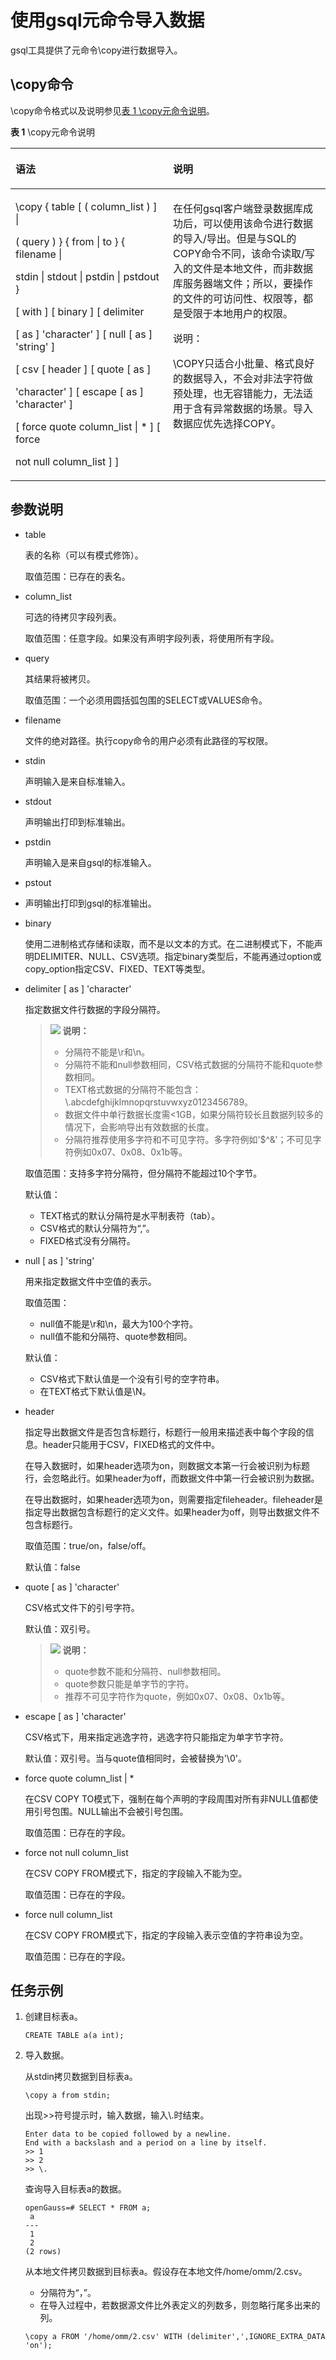 # 使用gsql元命令导入数据<a name="ZH-CN_TOPIC_0242370286"></a>

gsql工具提供了元命令\\copy进行数据导入。

## \\copy命令<a name="zh-cn_topic_0237121136_zh-cn_topic_0117407672_section58856731203635"></a>

\\copy命令格式以及说明参见[表 1 \\copy元命令说明](#zh-cn_topic_0237121136_zh-cn_topic_0117407672_table65007762203657)。

**表 1**  \\copy元命令说明

<a name="zh-cn_topic_0237121136_zh-cn_topic_0117407672_table65007762203657"></a>
<table><thead align="left"><tr id="zh-cn_topic_0237121136_zh-cn_topic_0117407672_row12923480203657"><th class="cellrowborder" valign="top" width="50%" id="mcps1.2.3.1.1"><p id="zh-cn_topic_0237121136_zh-cn_topic_0117407672_p25975961203657"><a name="zh-cn_topic_0237121136_zh-cn_topic_0117407672_p25975961203657"></a><a name="zh-cn_topic_0237121136_zh-cn_topic_0117407672_p25975961203657"></a>语法</p>
</th>
<th class="cellrowborder" valign="top" width="50%" id="mcps1.2.3.1.2"><p id="zh-cn_topic_0237121136_zh-cn_topic_0117407672_p23678091203657"><a name="zh-cn_topic_0237121136_zh-cn_topic_0117407672_p23678091203657"></a><a name="zh-cn_topic_0237121136_zh-cn_topic_0117407672_p23678091203657"></a>说明</p>
</th>
</tr>
</thead>
<tbody><tr id="zh-cn_topic_0237121136_zh-cn_topic_0117407672_row11776229203657"><td class="cellrowborder" valign="top" width="50%" headers="mcps1.2.3.1.1 "><p id="zh-cn_topic_0237121136_zh-cn_topic_0117407672_p17687276203715"><a name="zh-cn_topic_0237121136_zh-cn_topic_0117407672_p17687276203715"></a><a name="zh-cn_topic_0237121136_zh-cn_topic_0117407672_p17687276203715"></a>\copy { table [ ( column_list ) ] |</p>
<p id="zh-cn_topic_0237121136_zh-cn_topic_0117407672_p24967761203715"><a name="zh-cn_topic_0237121136_zh-cn_topic_0117407672_p24967761203715"></a><a name="zh-cn_topic_0237121136_zh-cn_topic_0117407672_p24967761203715"></a>( query ) } { from | to } { filename |</p>
<p id="zh-cn_topic_0237121136_zh-cn_topic_0117407672_p23383257203715"><a name="zh-cn_topic_0237121136_zh-cn_topic_0117407672_p23383257203715"></a><a name="zh-cn_topic_0237121136_zh-cn_topic_0117407672_p23383257203715"></a>stdin | stdout | pstdin | pstdout }</p>
<p id="zh-cn_topic_0237121136_zh-cn_topic_0117407672_p9122727203715"><a name="zh-cn_topic_0237121136_zh-cn_topic_0117407672_p9122727203715"></a><a name="zh-cn_topic_0237121136_zh-cn_topic_0117407672_p9122727203715"></a>[ with ] [ binary ] [ delimiter</p>
<p id="zh-cn_topic_0237121136_zh-cn_topic_0117407672_p14995683203715"><a name="zh-cn_topic_0237121136_zh-cn_topic_0117407672_p14995683203715"></a><a name="zh-cn_topic_0237121136_zh-cn_topic_0117407672_p14995683203715"></a>[ as ] 'character' ] [ null [ as ] 'string' ]</p>
<p id="zh-cn_topic_0237121136_zh-cn_topic_0117407672_p743422203715"><a name="zh-cn_topic_0237121136_zh-cn_topic_0117407672_p743422203715"></a><a name="zh-cn_topic_0237121136_zh-cn_topic_0117407672_p743422203715"></a>[ csv [ header ] [ quote [ as ]</p>
<p id="zh-cn_topic_0237121136_zh-cn_topic_0117407672_p6690801203715"><a name="zh-cn_topic_0237121136_zh-cn_topic_0117407672_p6690801203715"></a><a name="zh-cn_topic_0237121136_zh-cn_topic_0117407672_p6690801203715"></a>'character' ] [ escape [ as ] 'character' ]</p>
<p id="zh-cn_topic_0237121136_zh-cn_topic_0117407672_p60217213203715"><a name="zh-cn_topic_0237121136_zh-cn_topic_0117407672_p60217213203715"></a><a name="zh-cn_topic_0237121136_zh-cn_topic_0117407672_p60217213203715"></a>[ force quote column_list | * ] [ force</p>
<p id="zh-cn_topic_0237121136_zh-cn_topic_0117407672_p5084012203715"><a name="zh-cn_topic_0237121136_zh-cn_topic_0117407672_p5084012203715"></a><a name="zh-cn_topic_0237121136_zh-cn_topic_0117407672_p5084012203715"></a>not null column_list ] ]</p>
</td>
<td class="cellrowborder" valign="top" width="50%" headers="mcps1.2.3.1.2 "><p id="zh-cn_topic_0237121136_zh-cn_topic_0117407672_p4223544411233"><a name="zh-cn_topic_0237121136_zh-cn_topic_0117407672_p4223544411233"></a><a name="zh-cn_topic_0237121136_zh-cn_topic_0117407672_p4223544411233"></a>在任何gsql客户端登录数据库成功后，可以使用该命令进行数据的导入/导出。但是与SQL的COPY命令不同，该命令读取/写入的文件是本地文件，而非数据库服务器端文件；所以，要操作的文件的可访问性、权限等，都是受限于本地用户的权限。</p>
<div class="note" id="zh-cn_topic_0237121136_note1924115273417"><a name="zh-cn_topic_0237121136_note1924115273417"></a><a name="zh-cn_topic_0237121136_note1924115273417"></a><span class="notetitle"> 说明： </span><div class="notebody"><p id="zh-cn_topic_0237121136_p1925145210348"><a name="zh-cn_topic_0237121136_p1925145210348"></a><a name="zh-cn_topic_0237121136_p1925145210348"></a>\COPY只适合小批量、格式良好的数据导入，不会对非法字符做预处理，也无容错能力，无法适用于含有异常数据的场景。导入数据应优先选择COPY。</p>
</div></div>
</td>
</tr>
</tbody>
</table>

## 参数说明<a name="zh-cn_topic_0237121136_zh-cn_topic_0117407672_section5126610110100"></a>

-   table

    表的名称（可以有模式修饰）。

    取值范围：已存在的表名。

-   column\_list

    可选的待拷贝字段列表。

    取值范围：任意字段。如果没有声明字段列表，将使用所有字段。

-   query

    其结果将被拷贝。

    取值范围：一个必须用圆括弧包围的SELECT或VALUES命令。

-   filename

    文件的绝对路径。执行copy命令的用户必须有此路径的写权限。

-   stdin

    声明输入是来自标准输入。

-   stdout

    声明输出打印到标准输出。

-   pstdin

    声明输入是来自gsql的标准输入。

-   pstout
-   声明输出打印到gsql的标准输出。
-   binary

    使用二进制格式存储和读取，而不是以文本的方式。在二进制模式下，不能声明DELIMITER、NULL、CSV选项。指定binary类型后，不能再通过option或copy\_option指定CSV、FIXED、TEXT等类型。

-   delimiter \[ as \] 'character'

    指定数据文件行数据的字段分隔符。

    >![](public_sys-resources/icon-note.png) **说明：**   
    >-   分隔符不能是\\r和\\n。  
    >-   分隔符不能和null参数相同，CSV格式数据的分隔符不能和quote参数相同。  
    >-   TEXT格式数据的分隔符不能包含： \\.abcdefghijklmnopqrstuvwxyz0123456789。  
    >-   数据文件中单行数据长度需<1GB，如果分隔符较长且数据列较多的情况下，会影响导出有效数据的长度。  
    >-   分隔符推荐使用多字符和不可见字符。多字符例如'$^&'；不可见字符例如0x07、0x08、0x1b等。  

    取值范围：支持多字符分隔符，但分隔符不能超过10个字节。

    默认值：

    -   TEXT格式的默认分隔符是水平制表符（tab）。
    -   CSV格式的默认分隔符为“,”。
    -   FIXED格式没有分隔符。

-   null \[ as \] 'string'

    用来指定数据文件中空值的表示。

    取值范围：

    -   null值不能是\\r和\\n，最大为100个字符。
    -   null值不能和分隔符、quote参数相同。

    默认值：

    -   CSV格式下默认值是一个没有引号的空字符串。
    -   在TEXT格式下默认值是\\N。

-   header

    指定导出数据文件是否包含标题行，标题行一般用来描述表中每个字段的信息。header只能用于CSV，FIXED格式的文件中。

    在导入数据时，如果header选项为on，则数据文本第一行会被识别为标题行，会忽略此行。如果header为off，而数据文件中第一行会被识别为数据。

    在导出数据时，如果header选项为on，则需要指定fileheader。fileheader是指定导出数据包含标题行的定义文件。如果header为off，则导出数据文件不包含标题行。

    取值范围：true/on，false/off。

    默认值：false

-   quote \[ as \] 'character'

    CSV格式文件下的引号字符。

    默认值：双引号。

    >![](public_sys-resources/icon-note.png) **说明：**   
    >-   quote参数不能和分隔符、null参数相同。  
    >-   quote参数只能是单字节的字符。  
    >-   推荐不可见字符作为quote，例如0x07、0x08、0x1b等。  

-   escape \[ as \] 'character'

    CSV格式下，用来指定逃逸字符，逃逸字符只能指定为单字节字符。

    默认值：双引号。当与quote值相同时，会被替换为'\\0'。

-   force quote column\_list | \*

    在CSV COPY TO模式下，强制在每个声明的字段周围对所有非NULL值都使用引号包围。NULL输出不会被引号包围。

    取值范围：已存在的字段。

-   force not null column\_list

    在CSV COPY FROM模式下，指定的字段输入不能为空。

    取值范围：已存在的字段。

-   force null column\_list

    在CSV COPY FROM模式下，指定的字段输入表示空值的字符串设为空。

    取值范围：已存在的字段。


## 任务示例<a name="zh-cn_topic_0237121136_zh-cn_topic_0117407672_section49087436203946"></a>

1.  创建目标表a。

    ```
    CREATE TABLE a(a int);
    ```

2. 导入数据。

   从stdin拷贝数据到目标表a。

   ```
   \copy a from stdin;
   ```

   出现\>\>符号提示时，输入数据，输入\\.时结束。

   ```
   Enter data to be copied followed by a newline.
   End with a backslash and a period on a line by itself.
   >> 1
   >> 2
   >> \.
   ```

   查询导入目标表a的数据。

   ```
   openGauss=# SELECT * FROM a;
    a 
   ---
    1
    2
   (2 rows)
   ```

   从本地文件拷贝数据到目标表a。假设存在本地文件/home/omm/2.csv。

   -   分隔符为“，”。
   -   在导入过程中，若数据源文件比外表定义的列数多，则忽略行尾多出来的列。

   ```
   \copy a FROM '/home/omm/2.csv' WITH (delimiter',',IGNORE_EXTRA_DATA 'on');
   ```



